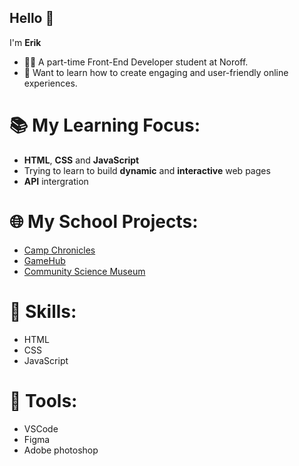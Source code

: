 ## Hello 👋

I'm **Erik**
- 👨‍🎓 A part-time Front-End Developer student at Noroff.
- 🚀 Want to learn how to create engaging and user-friendly online experiences.

# 📚 My Learning Focus:
- **HTML**, **CSS** and **JavaScript**
- Trying to learn to build **dynamic** and **interactive** web pages
- **API** intergration

# 🌐 My School Projects:
- [Camp Chronicles](https://campchronicles.netlify.app/)
- [GameHub](https://gam3hub.netlify.app/)
- [Community Science Museum](https://coms-museum.netlify.app/)

# 🥷 Skills:

- HTML
- CSS
- JavaScript

# 🔨 Tools:

- VSCode
- Figma
- Adobe photoshop

